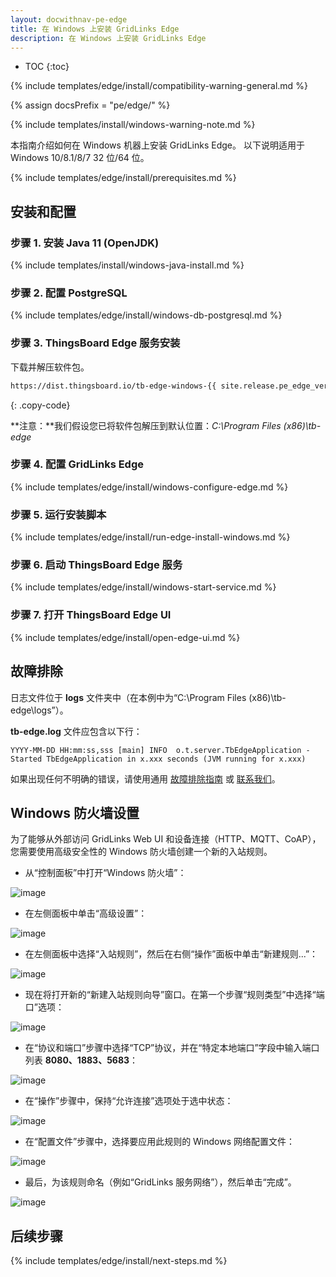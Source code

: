 ```yaml
---
layout: docwithnav-pe-edge
title: 在 Windows 上安装 GridLinks Edge
description: 在 Windows 上安装 GridLinks Edge
---
```


* TOC
{:toc}

{% include templates/edge/install/compatibility-warning-general.md %}

{% assign docsPrefix = "pe/edge/" %}

{% include templates/install/windows-warning-note.md %}

本指南介绍如何在 Windows 机器上安装 GridLinks Edge。
以下说明适用于 Windows 10/8.1/8/7 32 位/64 位。

{% include templates/edge/install/prerequisites.md %}

## 安装和配置

### 步骤 1. 安装 Java 11 (OpenJDK)

{% include templates/install/windows-java-install.md %}

### 步骤 2. 配置 PostgreSQL

{% include templates/edge/install/windows-db-postgresql.md %}

### 步骤 3. ThingsBoard Edge 服务安装

下载并解压软件包。

```bash
https://dist.thingsboard.io/tb-edge-windows-{{ site.release.pe_edge_ver }}.zip
```
{: .copy-code}

**注意：**我们假设您已将软件包解压到默认位置：*C:\Program Files (x86)\tb-edge*

### 步骤 4. 配置 GridLinks Edge

{% include templates/edge/install/windows-configure-edge.md %}

### 步骤 5. 运行安装脚本

{% include templates/edge/install/run-edge-install-windows.md %} 

### 步骤 6. 启动 ThingsBoard Edge 服务

{% include templates/edge/install/windows-start-service.md %}

### 步骤 7. 打开 ThingsBoard Edge UI

{% include templates/edge/install/open-edge-ui.md %} 

## 故障排除

日志文件位于 **logs** 文件夹中（在本例中为“C:\Program Files (x86)\tb-edge\logs”）。

**tb-edge.log** 文件应包含以下行：

```text
YYYY-MM-DD HH:mm:ss,sss [main] INFO  o.t.server.TbEdgeApplication - Started TbEdgeApplication in x.xxx seconds (JVM running for x.xxx)
```

如果出现任何不明确的错误，请使用通用 [故障排除指南](/docs/user-guide/troubleshooting/#getting-help) 或 [联系我们](/docs/contact-us/)。

## Windows 防火墙设置

为了能够从外部访问 GridLinks Web UI 和设备连接（HTTP、MQTT、CoAP），您需要使用高级安全性的 Windows 防火墙创建一个新的入站规则。

- 从“控制面板”中打开“Windows 防火墙”：

![image](/images/user-guide/install/windows/windows7-firewall-1.png)

- 在左侧面板中单击“高级设置”：

![image](/images/user-guide/install/windows/windows7-firewall-2.png)

- 在左侧面板中选择“入站规则”，然后在右侧“操作”面板中单击“新建规则...”：

![image](/images/user-guide/install/windows/windows7-firewall-3.png)

- 现在将打开新的“新建入站规则向导”窗口。在第一个步骤“规则类型”中选择“端口”选项：

![image](/images/user-guide/install/windows/windows7-firewall-4.png)

- 在“协议和端口”步骤中选择“TCP”协议，并在“特定本地端口”字段中输入端口列表 **8080、1883、5683**：

![image](/images/user-guide/install/windows/windows7-firewall-5.png)

- 在“操作”步骤中，保持“允许连接”选项处于选中状态：

![image](/images/user-guide/install/windows/windows7-firewall-6.png)

- 在“配置文件”步骤中，选择要应用此规则的 Windows 网络配置文件：

![image](/images/user-guide/install/windows/windows7-firewall-7.png)

- 最后，为该规则命名（例如“GridLinks 服务网络”），然后单击“完成”。

![image](/images/user-guide/install/windows/windows7-firewall-8.png)


## 后续步骤

{% include templates/edge/install/next-steps.md %}
